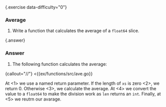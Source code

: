 {.exercise data-difficulty="0"}
### Average
1. Write a function that calculates the average of a `float64` slice.


{.answer}
### Answer
1. The following function calculates the average:

 {callout="//"}
 <{{ex/functions/src/ave.go}}

 At <1> we use a named return parameter.  If the length of `xs` is zero <2>, we
 return 0.  Otherwise <3>, we calculate the average.  At <4>  we convert the
 value to a `float64` to make the division work as `len` returns an `int`.
 Finally, at <5> we reutrn our avarage.
